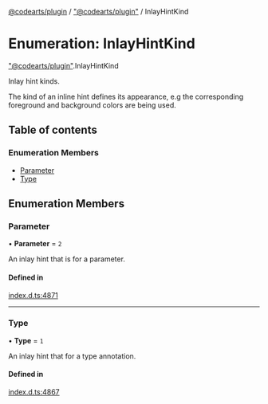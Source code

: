 [@codearts/plugin](../README.md) / ["@codearts/plugin"](../modules/_codearts_plugin_.md) / InlayHintKind

# Enumeration: InlayHintKind

["@codearts/plugin"](../modules/_codearts_plugin_.md).InlayHintKind

Inlay hint kinds.

The kind of an inline hint defines its appearance, e.g the corresponding foreground and background colors are being
used.

## Table of contents

### Enumeration Members

- [Parameter](codearts_plugin_.InlayHintKind.md#parameter)
- [Type](codearts_plugin_.InlayHintKind.md#type)

## Enumeration Members

### Parameter

• **Parameter** = ``2``

An inlay hint that is for a parameter.

#### Defined in

[index.d.ts:4871](https://github.com/huaweicloud/cloudide-plugin-api/blob/4d28848/index.d.ts#L4871)

___

### Type

• **Type** = ``1``

An inlay hint that for a type annotation.

#### Defined in

[index.d.ts:4867](https://github.com/huaweicloud/cloudide-plugin-api/blob/4d28848/index.d.ts#L4867)

